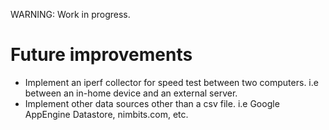 WARNING: Work in progress.

Future improvements
===================

- Implement an iperf collector for speed test between two computers.
  i.e between an in-home device and an external server.
- Implement other data sources other than a csv file.
  i.e Google AppEngine Datastore, nimbits.com, etc.
